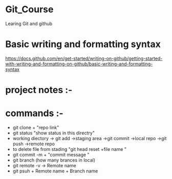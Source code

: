 # Git_Course
Learing Git and github


# Basic writing and formatting syntax

https://docs.github.com/en/get-started/writing-on-github/getting-started-with-writing-and-formatting-on-github/basic-writing-and-formatting-syntax

# project notes :-


# commands :-
- git clone + "repo link"
- git status "show status in this directry"
- working diectory -> git add ->staging area ->git commit ->local repo ->git push ->remote repo
- to delete file from stading "git head reset +file name "
- git commit -m + "commit message "
- git branch (how many brances in local)
- git remote -v  ->  Remote name
- git psuh + Remote name + Branch name 
